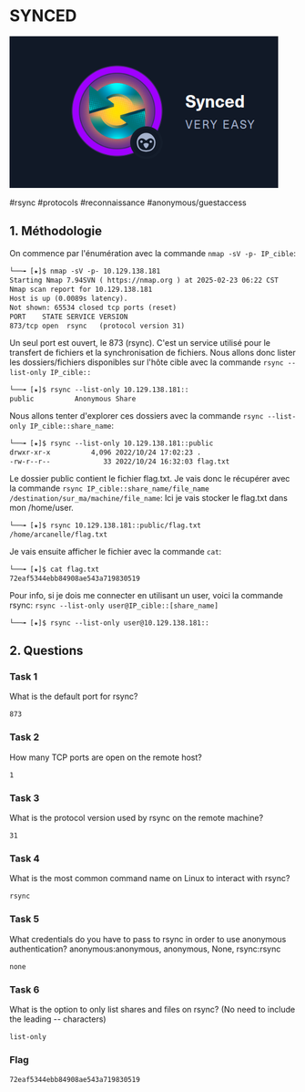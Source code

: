 
# SYNCED

![alt text](image.png)

#rsync #protocols #reconnaissance #anonymous/guestaccess

## 1. Méthodologie

On commence par l'énumération avec la commande `nmap -sV -p- IP_cible`:

```
└──╼ [★]$ nmap -sV -p- 10.129.138.181
Starting Nmap 7.94SVN ( https://nmap.org ) at 2025-02-23 06:22 CST
Nmap scan report for 10.129.138.181
Host is up (0.0089s latency).
Not shown: 65534 closed tcp ports (reset)
PORT    STATE SERVICE VERSION
873/tcp open  rsync   (protocol version 31)
```

Un seul port est ouvert, le 873 (rsync). C'est un service utilisé pour le transfert de fichiers et la synchronisation de fichiers. Nous allons donc lister les dossiers/fichiers disponibles sur l'hôte cible avec la commande `rsync --list-only IP_cible::`

```
└──╼ [★]$ rsync --list-only 10.129.138.181::
public         	Anonymous Share
```

Nous allons tenter d'explorer ces dossiers avec la commande `rsync --list-only IP_cible::share_name`:

```
└──╼ [★]$ rsync --list-only 10.129.138.181::public
drwxr-xr-x          4,096 2022/10/24 17:02:23 .
-rw-r--r--             33 2022/10/24 16:32:03 flag.txt
```

Le dossier public contient le fichier flag.txt. Je vais donc le récupérer avec la commande `rsync IP_cible::share_name/file_name /destination/sur_ma/machine/file_name`: Ici je vais stocker le flag.txt dans mon /home/user.

```
└──╼ [★]$ rsync 10.129.138.181::public/flag.txt /home/arcanelle/flag.txt
```

Je vais ensuite afficher le fichier avec la commande `cat`:

```
└──╼ [★]$ cat flag.txt
72eaf5344ebb84908ae543a719830519
```
Pour info, si je dois me connecter en utilisant un user, voici la commande rsync: `rsync --list-only user@IP_cible::[share_name]`

```
└──╼ [★]$ rsync --list-only user@10.129.138.181::
```

## 2. Questions

### Task 1

What is the default port for rsync?

```
873
```

### Task 2

How many TCP ports are open on the remote host?

```
1
```

### Task 3

What is the protocol version used by rsync on the remote machine?

```
31
```

### Task 4

What is the most common command name on Linux to interact with rsync?

```
rsync
```

### Task 5

What credentials do you have to pass to rsync in order to use anonymous authentication? anonymous:anonymous, anonymous, None, rsync:rsync

```
none
```

### Task 6

What is the option to only list shares and files on rsync? (No need to include the leading -- characters)

```
list-only
```

### Flag

```
72eaf5344ebb84908ae543a719830519
```
